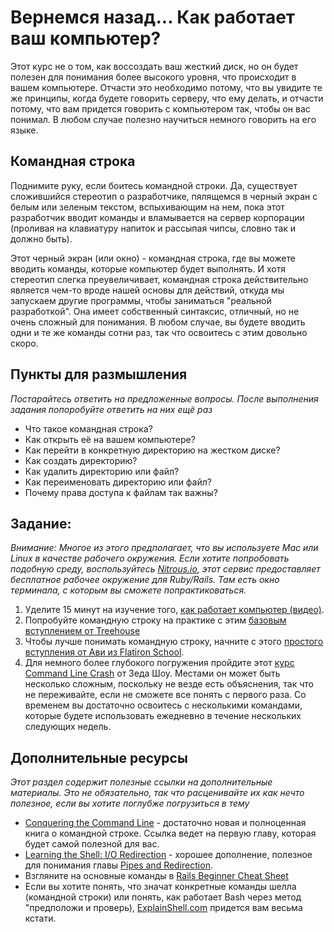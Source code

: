 # Вернемся назад... Как работает ваш компьютер?
<!-- *Estimated Time: 3-6 hrs* -->

Этот курс не о том, как воссоздать ваш жесткий диск, но он будет полезен для понимания более высокого уровня, что происходит в вашем компьютере. Отчасти это необходимо потому, что вы увидите те же принципы, когда будете говорить серверу, что ему делать, и отчасти потому, что вам придется говорить с компьютером так, чтобы он вас понимал. В любом случае полезно научиться немного говорить на его языке.

## Командная строка

Поднимите руку, если боитесь командной строки. Да, существует сложившийся стереотип о разработчике, пялящемся в черный экран с белым или зеленым текстом, вспыхивающим на нем, пока этот разработчик вводит команды и вламывается на сервер корпорации (проливая на клавиатуру напиток и рассыпая чипсы, словно так и должно быть).

Этот черный экран (или окно) - командная строка, где вы можете вводить команды, которые компьютер будет выполнять. И хотя стереотип слегка преувеличивает, командная строка действительно является чем-то вроде нашей основы для действий, откуда мы запускаем другие программы, чтобы заниматься "реальной разработкой". Она имеет собственный синтаксис, отличный, но не очень сложный для понимания. В любом случае, вы будете вводить одни и те же команды сотни раз, так что освоитесь с этим довольно скоро.

## Пункты для размышления

*Постарайтесь ответить на предложенные вопросы. После выполнения задания попоробуйте ответить на них ещё раз*


* Что такое командная строка?
* Как открыть её на вашем компьютере?
* Как перейти в конкретную директорию на жестком диске?
* Как создать директорию?
* Как удалить директорию или файл?
* Как переименовать директорию или файл?
* Почему права доступа к файлам так важны?

## Задание:

*Внимание: Многое из этого предполагает, что вы используете Mac или Linux в качестве рабочего окружения. Если хотите попробовать подобную среду, воспользуйтесь [Nitrous.io](https://lite.nitrous.io/join/lqMOGUUSEpA?utm_source=nitrous.io&utm_medium=copypaste&utm_campaign=referral), этот сервис предоставляет бесплатное рабочее окружение для Ruby/Rails. Там есть окно терминала, с которым вы сможете попрактиковаться.*

1. Уделите 15 минут на изучение того, [как работает компьютер (видео)](http://www.youtube.com/watch?v=WIDzNyfVVg0).
2. Попробуйте командную строку на практике с этим [базовым вступлением от Treehouse](http://blog.teamtreehouse.com/command-line-basics)
1. Чтобы лучше понимать командную строку, начните с этого [простого вступления от Ави из Flatiron School](https://gist.github.com/aviflombaum/9d6f7448119bae3a24ee).
2. Для немного более глубокого погружения пройдите этот [курс Command Line Crash](http://cli.learncodethehardway.org/book/) от Зеда Шоу. Местами он может быть несколько сложным, поскольку не везде есть объяснения, так что не переживайте, если не сможете все понять с первого раза. Со временем вы достаточно освоитесь с несколькими командами, которые будете использовать ежедневно в течение нескольких следующих недель.


## Дополнительные ресурсы

*Этот раздел содержит полезные ссылки на дополнительные материалы. Это не обязательно, так что расценивайте их как нечто полезное, если вы хотите поглубже погрузиться в тему*

* [Conquering the Command Line](http://conqueringthecommandline.com/book/basics) - достаточно новая и полноценная книга о командной строке. Ссылка ведет на первую главу, которая будет самой полезной для вас.
* [Learning the Shell: I/O Redirection](http://linuxcommand.org/lc3_lts0070.php) - хорошее дополнение, полезное для понимания главы [Pipes and Redirection](http://cli.learncodethehardway.org/book/ex15.html).
* Взгляните на основные команды в [Rails Beginner Cheat Sheet](http://pragtob.github.io/rails-beginner-cheatsheet/index.html)
* Если вы хотите понять, что значат конкретные команды шелла (командной строки) или понять, как работает Bash через метод "предположи и проверь), [ExplainShell.com](http://explainshell.com/) придется вам весьма кстати.
